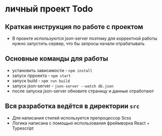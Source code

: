 # личный проект Todo

## Краткая инструкция по работе с проектом
* В проекте используются json-server поэтому для корректной работы нужно запустить сервер, что бы запросы начали отрабатывать

## Основные команды для работы
* установить зависимости - `npm install`
* запуск прроекта - `npm start`
* запуск build - `npm run build`
* запуск json-server - `json-server --watch db.json`
* после запуска json-server обновите страницу и данные отработают

## Вся разработка ведётся в директории `src`
* Для написания стилей используется препроцессор Scss
* Логика написана с помощью использования фреймворка React + Typescript
